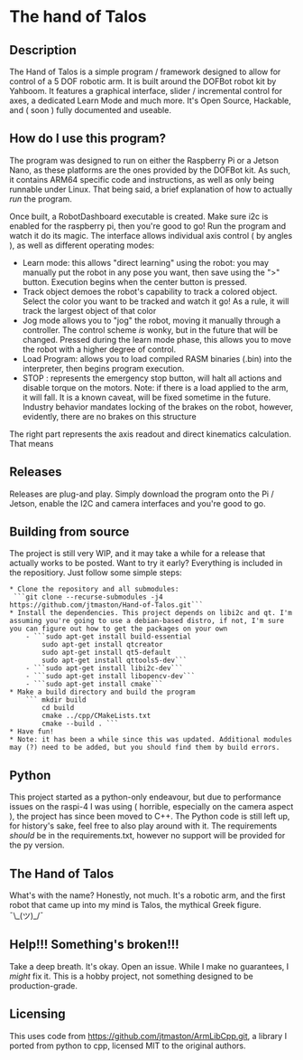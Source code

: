 # The hand of Talos
## Description
The Hand of Talos is a simple program / framework designed to allow for control of a 5 DOF robotic arm. It is built around the DOFBot robot kit by Yahboom. It features a graphical interface, slider / incremental control for axes, a dedicated Learn Mode and much more. It's Open Source, Hackable, and ( soon ) fully documented and useable.

## How do I use this program?
The program was designed to run on either the Raspberry Pi or a Jetson Nano, as these platforms are the ones provided by the DOFBot kit. As such, it contains ARM64 specific code and instructions, as well as only being runnable under Linux. That being said, a brief explanation of how to actually *run* the program.

Once built, a RobotDashboard executable is created. Make sure i2c is enabled for the raspberry pi, then you're good to go! Run the program and watch it do its magic. The interface allows individual axis control ( by angles ), as well as different operating modes:
* Learn mode: this allows "direct learning" using the robot: you may manually put the robot in any pose you want, then save using the ">" button. Execution begins when the center button is pressed.
* Track object demoes the robot's capability to track a colored object. Select the color you want to be tracked and watch it go! As a rule, it will track the largest object of that color
* Jog mode allows you to "jog" the robot, moving it manually through a controller. The control scheme *is* wonky, but in the future that will be changed. Pressed during the learn mode phase, this allows you to move the robot with a higher degree of control.
* Load Program: allows you to load compiled RASM binaries (.bin) into the interpreter, then begins program execution. 
* STOP : represents the emergency stop button, will halt all actions and disable torque on the motors. Note: if there is a load applied to the arm, it will fall. It is a known caveat, will be fixed sometime in the future. Industry behavior mandates locking of the brakes on the robot, however, evidently, there are no brakes on this structure

The right part represents the axis readout and direct kinematics calculation. That means 

## Releases
Releases are plug-and play. Simply download the program onto the Pi / Jetson, enable the I2C and camera interfaces and you're good to go.

## Building from source
The project is still very WIP, and it may take a while for a release that actually works to be posted. Want to try it early? Everything is included in the repositiory. Just follow some simple steps:

    * Clone the repository and all submodules:
     ```git clone --recurse-submodules -j4 https://github.com/jtmaston/Hand-of-Talos.git```
    * Install the dependencies. This project depends on libi2c and qt. I'm assuming you're going to use a debian-based distro, if not, I'm sure you can figure out how to get the packages on your own
        - ```sudo apt-get install build-essential
            sudo apt-get install qtcreator
            sudo apt-get install qt5-default
            sudo apt-get install qttools5-dev```
        - ```sudo apt-get install libi2c-dev```
        - ```sudo apt-get install libopencv-dev```
        - ```sudo apt-get install cmake```
    * Make a build directory and build the program
        ``` mkdir build
            cd build
            cmake ../cpp/CMakeLists.txt
            cmake --build . ```
    * Have fun!
    * Note: it has been a while since this was updated. Additional modules may (?) need to be added, but you should find them by build errors.

## Python
This project started as a python-only endeavour, but due to performance issues on the raspi-4 I was using ( horrible, especially on the camera aspect ), the project has since been moved to C++. The Python code is still left up, for history's sake, feel free to also play around with it. The requirements *should* be in the requirements.txt, however no support will be provided for the py version.

## The Hand of Talos
What's with the name? Honestly, not much. It's a robotic arm, and the first robot that came up into my mind is Talos, the mythical Greek figure. ¯\\_(ツ)\_/¯

## Help!!! Something's broken!!!
Take a deep breath. It's okay. Open an issue. While I make no guarantees, I *might* fix it. This is a hobby project, not something designed to be production-grade.

## Licensing
This uses code from https://github.com/jtmaston/ArmLibCpp.git, a library I ported from python to cpp, licensed MIT to the original authors.